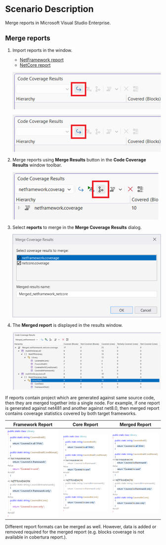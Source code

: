 # Scenario Description

Merge reports in Microsoft Visual Studio Enterprise.

## Merge reports

1. Import reports in the window.
    - [NetFramework report](../../reports/netframework.coverage)
    - [NetCore report](../../reports/netcore.coverage)

    ![import reports](../scenario02/import.png)

    ![import reports](../scenario02/import.png)

2. Merge reports using **Merge Results** button in the **Code Coverage Results** window toolbar.

    ![merge reports](merge.png)

3. Select **reports** to merge in the **Merge Coverage Results** dialog.

    ![select reports to merge](merge-reports-window.png)

4. The **Merged report** is displayed in the results window.

    ![merge report](merged-report.png)

If reports contain project which are generated against same source code, then they are merged together into a single node. For example, if one report is generated against net481 and another against net8.0, then merged report contains coverage statistics covered by both target frameworks.

Framework Report | Core Report | Merged Report
--- | --- | ---
![framework report](framework-coverage.png) | ![core report](core-coverage.png) | ![merged report](merged-coverage.png)

Different report formats can be merged as well. However, data is added or removed required for the merged report (e.g. blocks coverage is not available in cobertura report.).
